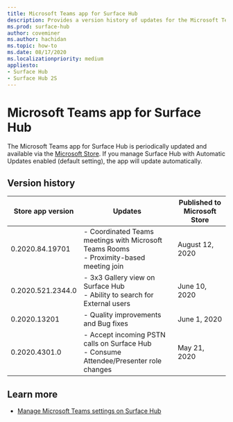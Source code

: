 ```yaml
---
title: Microsoft Teams app for Surface Hub 
description: Provides a version history of updates for the Microsoft Teams app for Surface Hub
ms.prod: surface-hub
author: coveminer
ms.author: hachidan
ms.topic: how-to
ms.date: 08/17/2020
ms.localizationpriority: medium
appliesto:
- Surface Hub
- Surface Hub 2S
---
```


# Microsoft Teams app for Surface Hub 

The Microsoft Teams app for Surface Hub is periodically updated and available via the [Microsoft Store](https://www.microsoft.com/store/apps/windows). If you manage Surface Hub with Automatic Updates enabled (default setting), the app will update automatically.
 

## Version history
| Store app version | Updates                                                                                         | Published to Microsoft Store |
| --------------------- | --------------------------------------------------------------------------------------------------- | -------------------------------- |
| 0.2020.84.19701       | - Coordinated Teams meetings with Microsoft Teams Rooms <br> - Proximity-based meeting join                            | August 12, 2020<br>            |
| 0.2020.521.2344.0     | - 3x3 Gallery view on Surface Hub<br>- Ability to search for External users                         | June 10, 2020<br>            |
| 0.2020.13201          | - Quality improvements and Bug fixes                                                                | June 1, 2020<br>          |
| 0.2020.4301.0         | - Accept incoming PSTN calls on Surface Hub<br>- Consume Attendee/Presenter role changes            | May 21, 2020                     |

## Learn more

- [Manage Microsoft Teams settings on Surface Hub](/microsoftteams/rooms/surface-hub-manage-config)
